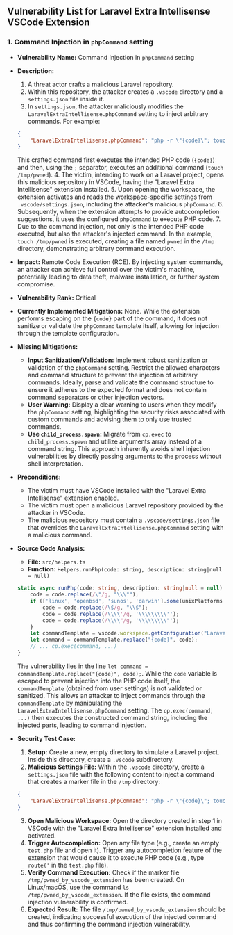 ## Vulnerability List for Laravel Extra Intellisense VSCode Extension

### 1. Command Injection in `phpCommand` setting

- **Vulnerability Name:** Command Injection in `phpCommand` setting
- **Description:**
    1. A threat actor crafts a malicious Laravel repository.
    2. Within this repository, the attacker creates a `.vscode` directory and a `settings.json` file inside it.
    3. In `settings.json`, the attacker maliciously modifies the `LaravelExtraIntellisense.phpCommand` setting to inject arbitrary commands. For example:
    ```json
    {
        "LaravelExtraIntellisense.phpCommand": "php -r \"{code}\"; touch /tmp/pwned"
    }
    ```
    This crafted command first executes the intended PHP code (`{code}`) and then, using the `;` separator, executes an additional command (`touch /tmp/pwned`).
    4. The victim, intending to work on a Laravel project, opens this malicious repository in VSCode, having the "Laravel Extra Intellisense" extension installed.
    5. Upon opening the workspace, the extension activates and reads the workspace-specific settings from `.vscode/settings.json`, including the attacker's malicious `phpCommand`.
    6. Subsequently, when the extension attempts to provide autocompletion suggestions, it uses the configured `phpCommand` to execute PHP code.
    7. Due to the command injection, not only is the intended PHP code executed, but also the attacker's injected command. In the example, `touch /tmp/pwned` is executed, creating a file named `pwned` in the `/tmp` directory, demonstrating arbitrary command execution.

- **Impact:** Remote Code Execution (RCE). By injecting system commands, an attacker can achieve full control over the victim's machine, potentially leading to data theft, malware installation, or further system compromise.
- **Vulnerability Rank:** Critical
- **Currently Implemented Mitigations:** None. While the extension performs escaping on the `{code}` part of the command, it does not sanitize or validate the `phpCommand` template itself, allowing for injection through the template configuration.
- **Missing Mitigations:**
    - **Input Sanitization/Validation:** Implement robust sanitization or validation of the `phpCommand` setting. Restrict the allowed characters and command structure to prevent the injection of arbitrary commands. Ideally, parse and validate the command structure to ensure it adheres to the expected format and does not contain command separators or other injection vectors.
    - **User Warning:** Display a clear warning to users when they modify the `phpCommand` setting, highlighting the security risks associated with custom commands and advising them to only use trusted commands.
    - **Use `child_process.spawn`:** Migrate from `cp.exec` to `child_process.spawn` and utilize arguments array instead of a command string. This approach inherently avoids shell injection vulnerabilities by directly passing arguments to the process without shell interpretation.
- **Preconditions:**
    - The victim must have VSCode installed with the "Laravel Extra Intellisense" extension enabled.
    - The victim must open a malicious Laravel repository provided by the attacker in VSCode.
    - The malicious repository must contain a `.vscode/settings.json` file that overrides the `LaravelExtraIntellisense.phpCommand` setting with a malicious command.
- **Source Code Analysis:**
    - **File:** `src/helpers.ts`
    - **Function:** `Helpers.runPhp(code: string, description: string|null = null)`
    ```typescript
    static async runPhp(code: string, description: string|null = null) : Promise<string> {
        code = code.replace(/\"/g, "\\\"");
        if (['linux', 'openbsd', 'sunos', 'darwin'].some(unixPlatforms => os.platform().includes(unixPlatforms))) {
            code = code.replace(/\$/g, "\\$");
            code = code.replace(/\\\\'/g, '\\\\\\\\\'');
            code = code.replace(/\\\\"/g, '\\\\\\\\\"');
        }
        let commandTemplate = vscode.workspace.getConfiguration("LaravelExtraIntellisense").get<string>('phpCommand') ?? "php -r \"{code}\"";
        let command = commandTemplate.replace("{code}", code);
        // ... cp.exec(command, ...)
    }
    ```
    The vulnerability lies in the line `let command = commandTemplate.replace("{code}", code);`. While the `code` variable is escaped to prevent injection into the PHP code itself, the `commandTemplate` (obtained from user settings) is not validated or sanitized. This allows an attacker to inject commands through the `commandTemplate` by manipulating the `LaravelExtraIntellisense.phpCommand` setting. The `cp.exec(command, ...)` then executes the constructed command string, including the injected parts, leading to command injection.
- **Security Test Case:**
    1. **Setup:** Create a new, empty directory to simulate a Laravel project. Inside this directory, create a `.vscode` subdirectory.
    2. **Malicious Settings File:** Within the `.vscode` directory, create a `settings.json` file with the following content to inject a command that creates a marker file in the `/tmp` directory:
    ```json
    {
        "LaravelExtraIntellisense.phpCommand": "php -r \"{code}\"; touch /tmp/pwned_by_vscode_extension"
    }
    ```
    3. **Open Malicious Workspace:** Open the directory created in step 1 in VSCode with the "Laravel Extra Intellisense" extension installed and activated.
    4. **Trigger Autocompletion:** Open any file type (e.g., create an empty `test.php` file and open it). Trigger any autocompletion feature of the extension that would cause it to execute PHP code (e.g., type `route('` in the `test.php` file).
    5. **Verify Command Execution:** Check if the marker file `/tmp/pwned_by_vscode_extension` has been created. On Linux/macOS, use the command `ls /tmp/pwned_by_vscode_extension`. If the file exists, the command injection vulnerability is confirmed.
    6. **Expected Result:** The file `/tmp/pwned_by_vscode_extension` should be created, indicating successful execution of the injected command and thus confirming the command injection vulnerability.

